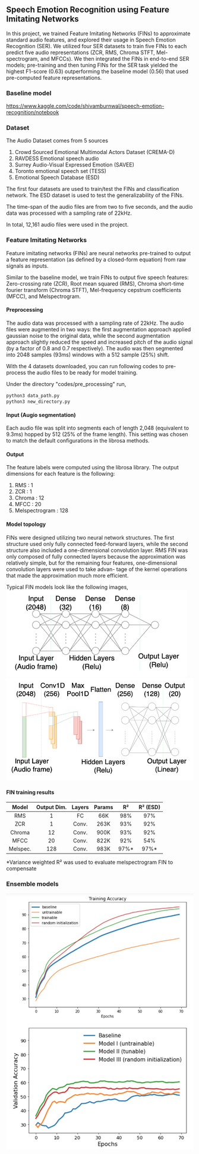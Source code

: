 ## Speech Emotion Recognition using Feature Imitating Networks
In this project, we trained Feature Imitating Networks (FINs) to approximate standard audio features, and explored their usage in Speech Emotion Recognition (SER). We utilized four SER datasets to train five FINs to each predict five audio representations (ZCR, RMS, Chroma STFT, Mel-spectrogram, and MFCCs). We then integrated the FINs in end-to-end SER models; pre-training and then tuning FINs for the SER task yielded the highest F1-score (0.63) outperforming the baseline model (0.56) that used pre-computed feature representations.

### Baseline model
https://www.kaggle.com/code/shivamburnwal/speech-emotion-recognition/notebook

### Dataset
The Audio Dataset comes from 5 sources
1. Crowd Sourced Emotional Multimodal Actors Dataset (CREMA-D)
2. RAVDESS Emotional speech audio
3. Surrey Audio-Visual Expressed Emotion (SAVEE)
4. Toronto emotional speech set (TESS)
5. Emotional Speech Database (ESD)

The first four datasets are used to train/test the FINs and classification network. The ESD dataset is used to test the generalizability of the FINs.

The time-span of the audio files are from two to five seconds, and the audio data was processed with a sampling rate of 22kHz. 

In total, 12,161 audio files were used in the project.

### Feature Imitating Networks
Feature imitating networks (FINs) are neural networks pre-trained to output a feature representation (as defined by a closed-form equation) from raw signals as inputs.

Similar to the baseline model, we train FINs to output five speech features: Zero-crossing rate (ZCR), Root mean squared (RMS), Chroma short-time fourier transform (Chroma STFT), Mel-frequency cepstrum coefficients (MFCC), and Melspectrogram.

#### Preprocessing
The audio data was processed with a sampling rate of 22kHz. The audio files were augmented in two ways: the first augmentation approach applied gaussian noise to the original data, while the second augmentation approach slightly reduced the speed and increased pitch of the audio signal (by a factor of 0.8 and 0.7 respectively). The audio was then segmented into 2048 samples (93ms) windows with a 512 sample (25\%) shift.

With the 4 datasets downloaded, you can run following codes to pre-process the audio files to be ready for model training.

Under the directory "codes/pre_processing" run,
```
python3 data_path.py
python3 new_directory.py
```

#### Input (Augio segmentation)
Each audio file was split into segments each of length 2,048 (equivalent to 9.3ms) hopped by 512 (25% of the frame length). This setting was chosen to match the default configurations in the librosa methods. 

#### Output
The feature labels were computed using the librosa library.
The output dimensions for each feature is the following:
1. RMS : 1
2. ZCR : 1
3. Chroma : 12
4. MFCC : 20
5. Melspectrogram : 128


#### Model topology
FINs were designed utilizing two neural network structures. The first structure used only fully connected feed-forward layers, while the second structure also included a one-dimensional convolution layer. RMS FIN was only composed of fully connected layers because the approximation was relatively simple, but for the remaining four features, one-dimensional convolution layers were used to take advan- tage of the kernel operations that made the approximation much more efficient.

Typical FIN models look like the following images,
![RMS_FIN](/codes/FIN_final_codes/rms/rms_structure.png)
![mfcc_FIN](/codes/FIN_final_codes/mfcc/mfcc_structure.png)

#### FIN training results

|   Model  | Output Dim. | Layers | Params |  R²  | R² (ESD) |
|:--------:|:-----------:|:------:|:------:|:----:|:-------------:|
|    RMS   |      1      |   FC   |   66K  |  98% |      97%      |
|    ZCR   |      1      |  Conv. |  263K  |  93% |      92%      |
|  Chroma  |      12     |  Conv. |  900K  |  93% |      92%      |
|   MFCC   |      20     |  Conv. |  822K  |  92% |      54%      |
| Melspec. |     128     |  Conv. |  983K  | 97%* |      97%*     |


*Variance weighted R² was used to evaluate melspectrogram FIN to compensate 

### Ensemble models
![learning_curves](/speech_emotion_recognition_using_feature_imitating_networks/SER/learning_curves.jpg)